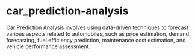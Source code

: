 # car_prediction-analysis
Car Prediction Analysis involves using data-driven techniques to forecast various aspects related to automobiles, such as price estimation, demand forecasting, fuel efficiency prediction, maintenance cost estimation, and vehicle performance assessment.
